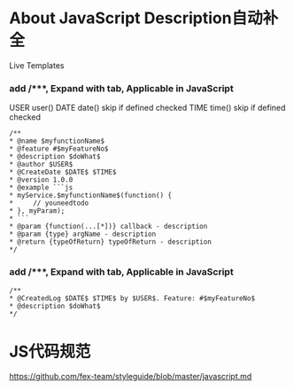 # About JavaScript Description自动补全

Live Templates

### add /***, Expand with tab, Applicable in JavaScript

USER user()
DATE date() skip if defined checked
TIME time() skip if defined checked

```
/**
* @name $myfunctionName$
* @feature #$myFeatureNo$
* @description $doWhat$
* @author $USER$
* @CreateDate $DATE$ $TIME$
* @version 1.0.0
* @example ```js
* myService.$myfunctionName$(function() {
*     // youneedtodo
* }, myParam);
* ```
* @param {function(...[*])} callback - description
* @param {type} argName - description
* @return {typeOfReturn} typeOfReturn - description
*/
```

### add /***, Expand with tab, Applicable in JavaScript

```
/**
* @CreatedLog $DATE$ $TIME$ by $USER$. Feature: #$myFeatureNo$
* @description $doWhat$
*/
```

# JS代码规范

https://github.com/fex-team/styleguide/blob/master/javascript.md
